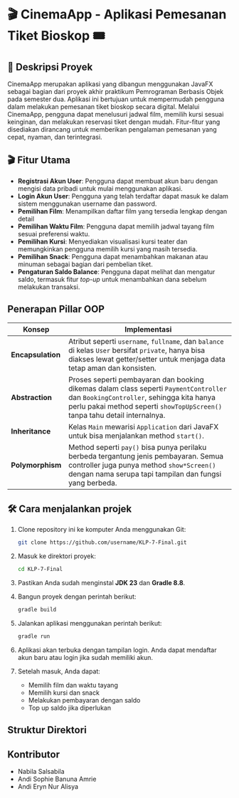 # 🎬 CinemaApp - Aplikasi Pemesanan Tiket Bioskop 🎟️



## 📝 Deskripsi Proyek
CinemaApp merupakan aplikasi yang dibangun menggunakan JavaFX sebagai bagian dari proyek akhir praktikum Pemrograman Berbasis Objek pada semester dua. Aplikasi ini bertujuan untuk mempermudah pengguna dalam melakukan pemesanan tiket bioskop secara digital. Melalui CinemaApp, pengguna dapat menelusuri jadwal film, memilih kursi sesuai keinginan, dan melakukan reservasi tiket dengan mudah. Fitur-fitur yang disediakan dirancang untuk memberikan pengalaman pemesanan yang cepat, nyaman, dan terintegrasi.

## 🎬 Fitur Utama

- **Registrasi Akun User**: Pengguna dapat membuat akun baru dengan mengisi data pribadi untuk mulai menggunakan aplikasi.
- **Login Akun User**: Pengguna yang telah terdaftar dapat masuk ke dalam sistem menggunakan username dan password.
- **Pemilihan Film**: Menampilkan daftar film yang tersedia lengkap dengan detail
- **Pemilihan Waktu Film**: Pengguna dapat memilih jadwal tayang film sesuai preferensi waktu.
- **Pemilihan Kursi**: Menyediakan visualisasi kursi teater dan memungkinkan pengguna memilih kursi yang masih tersedia.
- **Pemilihan Snack**: Pengguna dapat menambahkan makanan atau minuman sebagai bagian dari pembelian tiket.
- **Pengaturan Saldo Balance**: Pengguna dapat melihat dan mengatur saldo, termasuk fitur *top-up* untuk menambahkan dana sebelum melakukan transaksi.

## Penerapan Pillar OOP

| **Konsep**        | **Implementasi**                                                                                                                                                                                                     |
| ----------------- | -------------------------------------------------------------------------------------------------------------------------------------------------------------------------------------------------------------------- |
| **Encapsulation** | Atribut seperti `username`, `fullname`, dan `balance` di kelas `User` bersifat `private`, hanya bisa diakses lewat getter/setter untuk menjaga data tetap aman dan konsisten.                                        |
| **Abstraction**   | Proses seperti pembayaran dan booking dikemas dalam class seperti `PaymentController` dan `BookingController`, sehingga kita hanya perlu pakai method seperti `showTopUpScreen()` tanpa tahu detail internalnya.     |
| **Inheritance**   | Kelas `Main` mewarisi `Application` dari JavaFX untuk bisa menjalankan method `start()`. |
| **Polymorphism**  | Method seperti `pay()` bisa punya perilaku berbeda tergantung jenis pembayaran. Semua controller juga punya method `show*Screen()` dengan nama serupa tapi tampilan dan fungsi yang berbeda.                         |


## 🛠️ Cara menjalankan projek

1. Clone repository ini ke komputer Anda menggunakan Git:

    ```bash
    git clone https://github.com/username/KLP-7-Final.git
    ```

2. Masuk ke direktori proyek:

    ```bash
    cd KLP-7-Final
    ```

3. Pastikan Anda sudah menginstal **JDK 23** dan **Gradle 8.8**.

4. Bangun proyek dengan perintah berikut:

    ```bash
    gradle build
    ```

5. Jalankan aplikasi menggunakan perintah berikut:

    ```bash
    gradle run
    ```

6. Aplikasi akan terbuka dengan tampilan login. Anda dapat mendaftar akun baru atau login jika sudah memiliki akun.

7. Setelah masuk, Anda dapat:
    - Memilih film dan waktu tayang
    - Memilih kursi dan snack
    - Melakukan pembayaran dengan saldo
    - Top up saldo jika diperlukan

## Struktur Direktori

## Kontributor
- Nabila Salsabila
- Andi Sophie Banuna Amrie
- Andi Eryn Nur Alisya
